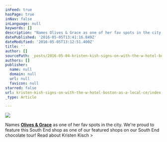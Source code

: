 ```yaml
---
inFeed: true
hasPage: true
inNav: false
inLanguage: null
keywords: []
description: "Names Olives & Grace as one of her fav spots in the city. We're proud to feature this South End shop as one of our featured shops on our South End chocolate tour! Read about Kristen Kisch >"
datePublished: '2016-05-05T13:41:16.849Z'
dateModified: '2016-05-05T13:12:51.400Z'
title: ''
author: []
sourcePath: _posts/2016-05-04-kristen-kish-signs-on-with-the-w-hotel-boston-as-a-local-ce.md
authors: []
publisher:
  name: null
  domain: null
  url: null
  favicon: null
starred: false
url: kristen-kish-signs-on-with-the-w-hotel-boston-as-a-local-ce/index.html
_type: Article

---
```

![](https://the-grid-user-content.s3-us-west-2.amazonaws.com/d35e16c1-73b0-4c1f-a84c-caddb59591d4.jpg)

Names [**Olives & Grace**][0] as one of her fav spots in the city. We're proud to feature this South End shop as one of our featured shops on our South End chocolate tour! Read about Kristen Kisch \>

[0]: https://www.facebook.com/olivesandgraceSHOP/